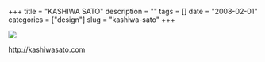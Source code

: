 +++
title = "KASHIWA SATO"
description = ""
tags = []
date = "2008-02-01"
categories = ["design"]
slug = "kashiwa-sato"
+++


 

  <div id="screens-thumbs" class="clearfix">
    <div class="txt-center" id="design-submission"><a href="http://kashiwasato.com/"><img id='bluga-thumbnail-1010' class='bluga-thumbnail large' src='/media/bluga/
wt47f281b494ab9_0.jpg'/></a></div>  
  </div>   
<p><a href="http://kashiwasato.com/">http://kashiwasato.com</a></p>




